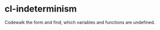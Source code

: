 cl-indeterminism
================

Codewalk the form and find, which variables and functions are undefined.
